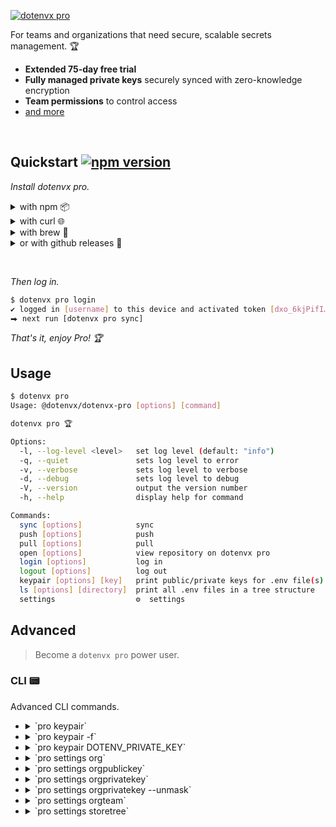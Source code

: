 [![dotenvx pro](https://dotenvx.com/pro-banner.png)](https://dotenvx.com/pricing)

For teams and organizations that need secure, scalable secrets management. 🏆

* **Extended 75-day free trial**
* **Fully managed private keys** securely synced with zero-knowledge encryption
* **Team permissions** to control access
* [and more](https://dotenvx.com/pricing)

&nbsp;

## Quickstart [![npm version](https://img.shields.io/npm/v/@dotenvx/dotenvx-pro.svg)](https://www.npmjs.com/package/@dotenvx/dotenvx-pro)

*Install dotenvx pro.*

<details><summary>with npm 📦</summary><br>

```sh
npm install @dotenvx/dotenvx-pro --save
npx dotenvx pro help
```

</details>
<details><summary>with curl 🌐 </summary><br>

```sh
curl -sfS https://dotenvx.sh/pro | sh
dotenvx pro help
```

</details>
<details><summary>with brew 🍺</summary><br>

```sh
brew install dotenvx/brew/dotenvx-pro
dotenvx pro help
```

</details>
<details><summary>or with github releases 🐙</summary><br>

```sh
curl -L -o dotenvx-pro.tar.gz "https://github.com/dotenvx/dotenvx-pro/releases/latest/download/dotenvx-pro-$(uname -s)-$(uname -m).tar.gz"
tar -xzf dotenvx-pro.tar.gz
./dotenvx-pro help
```

</details>

&nbsp;

*Then log in.*

```sh
$ dotenvx pro login
✔ logged in [username] to this device and activated token [dxo_6kjPifI…]
⮕ next run [dotenvx pro sync]
```

*That's it, enjoy Pro! 🏆*

## Usage

```sh
$ dotenvx pro
Usage: @dotenvx/dotenvx-pro [options] [command]

dotenvx pro 🏆

Options:
  -l, --log-level <level>   set log level (default: "info")
  -q, --quiet               sets log level to error
  -v, --verbose             sets log level to verbose
  -d, --debug               sets log level to debug
  -V, --version             output the version number
  -h, --help                display help for command

Commands:
  sync [options]            sync
  push [options]            push
  pull [options]            pull
  open [options]            view repository on dotenvx pro
  login [options]           log in
  logout [options]          log out
  keypair [options] [key]   print public/private keys for .env file(s)
  ls [options] [directory]  print all .env files in a tree structure
  settings                  ⚙️  settings
```

## Advanced

> Become a `dotenvx pro` power user.
>

### CLI 📟

Advanced CLI commands.

* <details><summary>`pro keypair`</summary><br>

  Print fully managed public/private keys for `.env` file.

  ```sh
  $ echo "HELLO=World" > .env
  $ dotenvx encrypt

  $ dotenvx pro push

  $ dotenvx pro keypair
  {"DOTENV_PUBLIC_KEY":"<publicKey>","DOTENV_PRIVATE_KEY":"<privateKey>"}
  ```

  </details>
* <details><summary>`pro keypair -f`</summary><br>

  Print fully managed public/private keys for `.env.production` file.

  ```sh
  $ echo "HELLO=Production" > .env.production
  $ dotenvx encrypt -f .env.production

  $ dotenvx pro push

  $ dotenvx pro keypair -f .env.production
  {"DOTENV_PUBLIC_KEY_PRODUCTION":"<publicKey>","DOTENV_PRIVATE_KEY_PRODUCTION":"<privateKey>"}
  ```

  </details>
* <details><summary>`pro keypair DOTENV_PRIVATE_KEY`</summary><br>

  Print specific fully managed keypair for `.env` file.

  ```sh
  $ echo "HELLO=World" > .env
  $ dotenvx encrypt

  $ dotenvx pro push

  $ dotenvx pro keypair DOTENV_PRIVATE_KEY
  <privateKey>
  ```

  </details>
* <details><summary>`pro settings org`</summary><br>

  Print organization.

  ```sh
  $ dotenvx pro settings org
  motdotla
  ```

  </details>
* <details><summary>`pro settings orgpublickey`</summary><br>

  Print organization public key–used for encrypting project private keys.

  ```sh
  $ dotenvx pro settings orgpublickey
  02761eccd2a442ebbfa14ac2e72762d885a1e96b8949428deea62db305947d6408
  ```

  </details>
* <details><summary>`pro settings orgprivatekey`</summary><br>

  Print masked organization private key–used for decrypting project private keys.

  ```sh
  $ dotenvx pro settings orgprivatekey
  322c004*********************************************************
  ```

  </details>
* <details><summary>`pro settings orgprivatekey --unmask`</summary><br>

  Print unmasked organization private key–used for decrypting project private keys.

  ```sh
  $ dotenvx pro settings orgprivatekey --unmask
  322c004*********************************************************
  ```

  </details>
* <details><summary>`pro settings orgteam`</summary><br>

  Print team status in tabular format.

  ```sh
  $ dotenvx pro settings orgteam
  ╔═══════════╤════════╗
  ║ username  │ synced ║
  ╟───────────┼────────╢
  ║ motdotla  │ ✔      ║
  ╟───────────┼────────╢
  ║ motdotenv │ ✔      ║
  ╚═══════════╧════════╝
  ```

  </details>
* <details><summary>`pro settings storetree`</summary><br>

  Print encrypted store tree–backing your dotenvx pro installation.

  ```sh
  $ dotenvx pro settings storetree
  ├─ .env
  └─ pro.dotenvx.com
     ├─ user-1-organization-1.json
     ├─ user-1-private-key.json
     └─ user-1.json
  ```

  </details>
